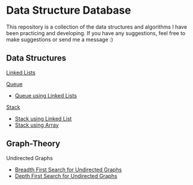 # Data Structure Database
This repository is a collection of the data structures and algorithms I have been practicing and developing.
If you have any suggestions, feel free to make suggestions or send me a message :) 

## Data Structures
[Linked Lists]()

[Queue]()
- [Queue using Linked Lists]()

[Stack]()
- [Stack using Linked List]()
- [Stack using Array]()

## Graph-Theory
Undirected Graphs
- [Breadth First Search for Undirected Graphs](https://github.com/carissaoconnell/Data-Structures/blob/main/BFSUndirectedGraph.java)
- [Depth First Search for Undirected Graphs](https://github.com/carissaoconnell/Data-Structures/blob/main/DFSUndirectedGraph.java)
